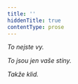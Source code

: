 ```yaml
---
title: ''
hiddenTitle: true
contentType: prose
---
```


<section>

_To nejste vy._

_To jsou jen vaše stíny._

_Takže klid._

</section>
